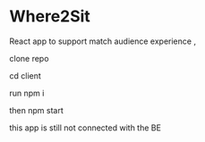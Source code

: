 # Where2Sit
React app to support match audience experience ,

clone repo

cd client 

run npm i 

then npm start 

this app is still not connected with the BE 
